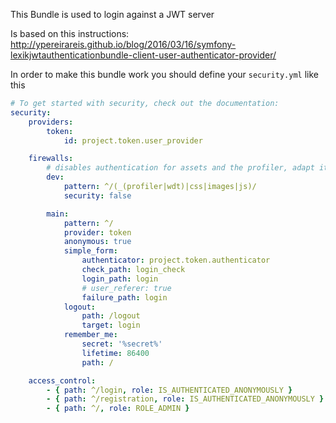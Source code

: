 This Bundle is used to login against a JWT server

Is based on this instructions: http://ypereirareis.github.io/blog/2016/03/16/symfony-lexikjwtauthenticationbundle-client-user-authenticator-provider/

In order to make this bundle work you should define your `security.yml` like this

```yaml
# To get started with security, check out the documentation:
security:
    providers:
        token:
            id: project.token.user_provider

    firewalls:
        # disables authentication for assets and the profiler, adapt it according to your needs
        dev:
            pattern: ^/(_(profiler|wdt)|css|images|js)/
            security: false

        main:
            pattern: ^/
            provider: token
            anonymous: true
            simple_form:
                authenticator: project.token.authenticator
                check_path: login_check
                login_path: login
                # user_referer: true
                failure_path: login
            logout:
                path: /logout
                target: login
            remember_me:
                secret: '%secret%'
                lifetime: 86400
                path: /

    access_control:
        - { path: ^/login, role: IS_AUTHENTICATED_ANONYMOUSLY }
        - { path: ^/registration, role: IS_AUTHENTICATED_ANONYMOUSLY }
        - { path: ^/, role: ROLE_ADMIN }
```
